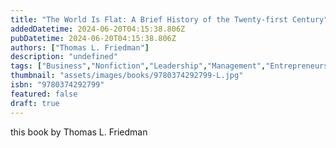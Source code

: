 ```yaml
---
title: "The World Is Flat: A Brief History of the Twenty-first Century"
addedDatetime: 2024-06-20T04:15:38.806Z
pubDatetime: 2024-06-20T04:15:38.806Z
authors: ["Thomas L. Friedman"]
description: "undefined"
tags: ["Business","Nonfiction","Leadership","Management","Entrepreneurship","Self Help"]
thumbnail: "assets/images/books/9780374292799-L.jpg"
isbn: "9780374292799"
featured: false
draft: true
---
```


this book by Thomas L. Friedman 
